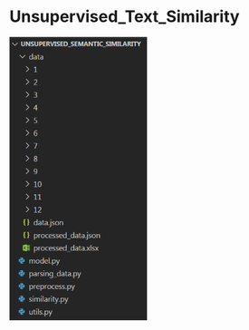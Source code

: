 # Unsupervised_Text_Similarity

<div align="left"><img src="https://github.com/sharejing/Unsupervised_Text_Similarity/blob/main/image/data_dir.png" height="500px"/></div>
